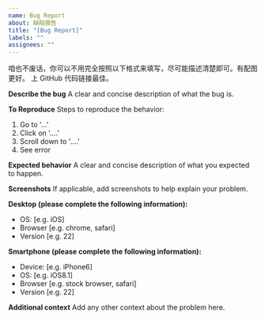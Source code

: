 ```yaml
---
name: Bug Report
about: 缺陷报告
title: "[Bug Report]"
labels: ""
assignees: ""
---
```


<!-- 请在标题中简要概括。 -->

咱也不废话，你可以不用完全按照以下格式来填写，尽可能描述清楚即可。有配图更好。
上 GitHub 代码链接最佳。

<!-- 记得先查看是否已有类似 ISSUE -->

**Describe the bug**
A clear and concise description of what the bug is.

**To Reproduce**
Steps to reproduce the behavior:

1. Go to '...'
2. Click on '....'
3. Scroll down to '....'
4. See error

**Expected behavior**
A clear and concise description of what you expected to happen.

**Screenshots**
If applicable, add screenshots to help explain your problem.

**Desktop (please complete the following information):**

- OS: [e.g. iOS]
- Browser [e.g. chrome, safari]
- Version [e.g. 22]

**Smartphone (please complete the following information):**

- Device: [e.g. iPhone6]
- OS: [e.g. iOS8.1]
- Browser [e.g. stock browser, safari]
- Version [e.g. 22]

**Additional context**
Add any other context about the problem here.
